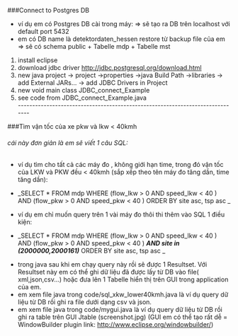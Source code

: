###Connect to Postgres DB
+ ví dụ em có Postgres DB cài trong máy: => sẽ tạo ra DB trên localhost với default port 5432 <br>
+ em có DB name là detektordaten_hessen restore từ backup file của em => sẽ có schema public + Tabelle mdp + Tabelle mst
1. install eclipse
2. download jdbc driver http://jdbc.postgresql.org/download.html
3. new java project -> project ->properties ->java Build Path ->libraries -> add External JARs... -> add JDBC Drivers in Project 
4. new void main class JDBC_connect_Example
5. see code from JDBC_connect_Example.java <br>
------------------------------------------------------------------------------<br>

###Tìm vận tốc của xe pkw và lkw < 40kmh
###### cái này đơn giản là em sẽ viết 1 câu SQL:
+ ví dụ tìm cho tất cả các máy đo , không giới hạn time, trong đó vận tốc của LKW và PKW đều < 40kmh (sắp xếp theo tên máy đo tăng dần, time tăng dần):
- _SELECT * FROM  mdp WHERE (flow_lkw > 0 AND speed_lkw < 40 ) AND (flow_pkw > 0 AND speed_pkw < 40 ) ORDER BY site asc, tsp asc _
+ ví dụ em chỉ muốn query trên 1 vài máy đo thôi thi thêm vào SQL 1 điều kiện:
- _SELECT * FROM mdp WHERE (flow_lkw > 0 AND speed_lkw < 40 ) AND (flow_pkw > 0 AND speed_pkw < 40 ) **_AND site in (2000000,2000161)_** ORDER BY site asc, tsp asc _
+ trong java sau khi em chạy query này rồi sẽ được 1 Resultset. Với Resultset này em có thể ghi dữ liệu đã được lấy từ DB vào file( xml,json,csv...) hoặc đưa lên 1 Tabelle hiển thị trên GUI trong application của em.
+ em xem file java trong code/sql_xkw_lower40kmh.java là ví dụ query dữ liệu từ DB rồi ghi ra file dưới dạng csv và json.
+ em xem file java trong code/mygui.java là ví dụ query dữ liệu từ DB rồi ghi ra table trên GUI Jtable (screenshot.jpg) (GUI em có thể tạo rất dễ = WindowBuilder plugin link: http://www.eclipse.org/windowbuilder/)